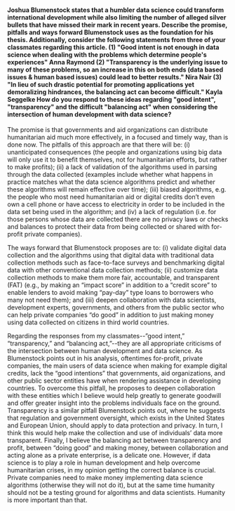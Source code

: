 #### Joshua Blumenstock states that a humbler data science could transform international development while also limiting the number of alleged silver bullets that have missed their mark in recent years. Describe the promise, pitfalls and ways forward Blumenstock uses as the foundation for his thesis. Additionally, consider the following statements from three of your classmates regarding this article. (1) "Good intent is not enough in data science when dealing with the problems which determine people's experiences" Anna Raymond (2) "Transparency is the underlying issue to many of these problems, so an increase in this on both ends (data based issues & human based issues) could lead to better results." Nira Nair (3) "In lieu of such drastic potential for promoting applications yet demoralizing hindrances, the balancing act can become difficult." Kayla Seggelke How do you respond to these ideas regarding "good intent", "transparency" and the difficult "balancing act" when considering the intersection of human development with data science?

The promise is that governments and aid organizations can distribute humanitarian aid much more effectively, in a focused and timely way, than is done now.  The pitfalls of this approach are that there will be: (i) unanticipated consequences (the people and organizations using big data will only use it to benefit themselves, not for humanitarian efforts, but rather to make profits); (ii) a lack of validation of the algorithms used in parsing through the data collected (examples include whether what happens in practice matches what the data science algorithms predict and whether these algorithms will remain effective over time); (iii) biased algorithms, e.g. the people who most need humanitarian aid or digital credits don’t even own a cell phone or have access to electricity in order to be included in the data set being used in the algorithm; and (iv) a lack of regulation (i.e. for those persons whose data are collected there are no privacy laws or checks and balances to protect their data from being collected or shared with for-profit private companies).

The ways forward that Blumenstock proposes are to: (i) validate digital data collection and the algorithms using that digital data with traditional data collection methods such as face-to-face surveys and benchmarking digital data with other conventional data collection methods; (ii) customize data collection methods to make them more fair, accountable, and transparent (FAT) (e.g., by making an “impact score” in addition to a “credit score” to enable lenders to avoid making “pay-day” type loans to borrowers who many not need them); and (iii) deepen collaboration with data scientists, development experts, governments, and others from the public sector who can help private companies “do good” in addition to just making money using data collected on citizens in third world countries.  

Regarding the responses from my classmates--”good intent,” “transparency,” and “balancing act,”--they are all appropriate criticisms of the intersection between human development and data science.  As Blumenstock points out in his analysis, oftentimes for-profit, private companies, the main users of data science when making for example digital credits, lack the “good intentions” that governments, aid organizations, and other public sector entities have when rendering assistance in developing countries.  To overcome this pitfall, he proposes to deepen collaboration with these entities which I believe would help greatly to generate goodwill and offer greater insight into the problems individuals face on the ground.  Transparency is a similar pitfall Blumenstock points out, where he suggests that regulation and government oversight, which exists in the United States and European Union, should apply to data protection and privacy.  In turn, I think this would help make the collection and use of individuals’ data more transparent.  Finally, I believe the balancing act between transparency and profit, between “doing good” and making money, between collaboration and acting alone as a private enterprise, is a delicate one.  However, if data science is to play a role in human development and help overcome humanitarian crises, in my opinion getting the correct balance is crucial.  Private companies need to make money implementing data science algorithms (otherwise they will not do it), but at the same time humanity should not be a testing ground for algorithms and data scientists.  Humanity is more important than that.
